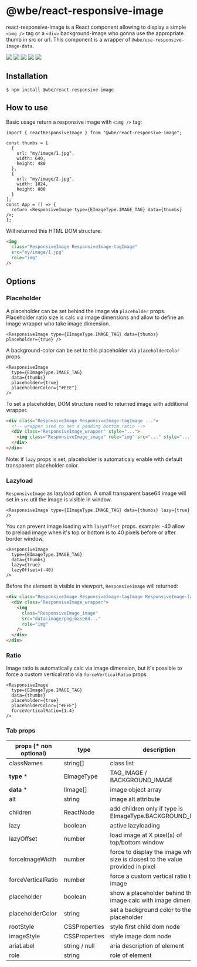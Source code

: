 # @wbe/react-responsive-image

react-responsive-image is a React component allowing to display a simple `<img />` tag or
a `<div>` background-image who gonna use the appropriate thumb in src or url.
This component is a wrapper of `@wbe/use-responsive-image-data`.

![](https://img.shields.io/npm/v/@wbe/react-responsive-image/latest.svg)
![](https://img.shields.io/bundlephobia/minzip/@wbe/react-responsive-image.svg)
![](https://img.shields.io/david/willybrauner/libraries.svg?path=packages%2Freact-components%2Freact-responsive-image)
![](https://img.shields.io/npm/dt/@wbe/react-responsive-image.svg)
![](https://img.shields.io/npm/l/@wbe/react-responsive-image.svg)

## Installation

```shell script
$ npm install @wbe/react-responsive-image
```

## How to use

Basic usage return a responsive image with `<img />` tag:

```tsx
import { reactResponsiveImage } from "@wbe/react-responsive-image";

const thumbs = [
  {
    url: "my/image/1.jpg",
    width: 640,
    height: 480
  },
  {
    url: "my/image/2.jpg",
    width: 1024,
    height: 800
  }
];
const App = () => {
  return <ResponsiveImage type={EImageType.IMAGE_TAG} data={thumbs} />;
};
```

Will returned this HTML DOM structure:

```html
<img
  class="ResponsiveImage ResponsiveImage-tagImage"
  src="my/image/1.jpg"
  role="img"
/>
```

## Options

### Placeholder

A placeholder can be set behind the image via `placeholder` props. Placeholder
ratio size is calc via image dimensions and allow to define an image wrapper
who take image dimension.

```tsx
<ResponsiveImage type={EImageType.IMAGE_TAG} data={thumbs} placeholder={true} />
```

A background-color can be set to this placeholder via `placeholderColor` props.

```tsx
<ResponsiveImage
  type={EImageType.IMAGE_TAG}
  data={thumbs}
  placeholder={true}
  placeholderColor={"#EEE"}
/>
```

To set a placeholder, DOM structure need to returned image with additional wrapper.

```html
<div class="ResponsiveImage ResponsiveImage-tagImage ...">
  <!-- wrapper used to set a padding bottom ratio -->
  <div class="ResponsiveImage_wrapper" style="...">
    <img class="ResponsiveImage_image" role="img" src="..." style="..." />
  </div>
</div>
```

Note: if `lazy` props is set, placeholder is automaticaly enable with default transparent
placeholder color.

### Lazyload

`ResponsiveImage` as lazyload option. A small transparent base64 image will set in `src` util
the image is visible in window.

```tsx
<ResponsiveImage type={EImageType.IMAGE_TAG} data={thumbs} lazy={true} />
```

You can prevent image loading with `lazyOffset` props.
example: -40 allow to preload image when it's top or bottom is to 40 pixels before
or after border window.

```tsx
<ResponsiveImage
  type={EImageType.IMAGE_TAG}
  data={thumbs}
  lazy={true}
  lazyOffset={-40}
/>
```

Before the element is visible in viewport, `ResponsiveImage` will returned:

```html
<div class="ResponsiveImage ResponsiveImage-tagImage ResponsiveImage-lazyload">
  <div class="ResponsiveImage_wrapper">
    <img
      class="ResponsiveImage_image"
      src="data:image/png;base64..."
      role="img"
    />
  </div>
</div>
```

### Ratio

Image ratio is automatically calc via image dimension, but it's possible to force
a custom vertical ratio via `forceVerticalRatio` props.

```tsx
<ResponsiveImage
  type={EImageType.IMAGE_TAG}
  data={thumbs}
  placeholder={true}
  placeholderColor={"#EEE"}
  forceVerticalRatio={1.4}
/>
```

### Tab props

| props (\* non optional) | type          | description                                                                     | default value |
| ----------------------- | ------------- | ------------------------------------------------------------------------------- | ------------- |
| classNames              | string[]      | class list                                                                      | /             |
| **type** \*             | EImageType    | TAG_IMAGE / BACKGROUND_IMAGE                                                    | /             |
| **data** \*             | IImage[]      | image object array                                                              | /             |
| alt                     | string        | image alt attribute                                                             | /             |
| children                | ReactNode     | add children only if type is EImageType.BACKGROUND_IMAGE                        | /             |
| lazy                    | boolean       | active lazyloading                                                              | false         |
| lazyOffset              | number        | load image at X pixel(s) of top/bottom window                                   | 0             |
| forceImageWidth         | number        | force to display the image whose size is closest to the value provided in pixel | /             |
| forceVerticalRatio      | number        | force a custom vertical ratio to the image                                      | /             |
| placeholder             | boolean       | show a placeholder behind the image calc with image dimension                   | false         |
| placeholderColor        | string        | set a background color to the placeholder                                       | transparent   |
| rootStyle               | CSSProperties | style first child dom node                                                      | /             |
| imageStyle              | CSSProperties | style image dom node                                                            | /             |
| ariaLabel               | string / null | aria description of element                                                     | /             |
| role                    | string        | role of element                                                                 | img           |
